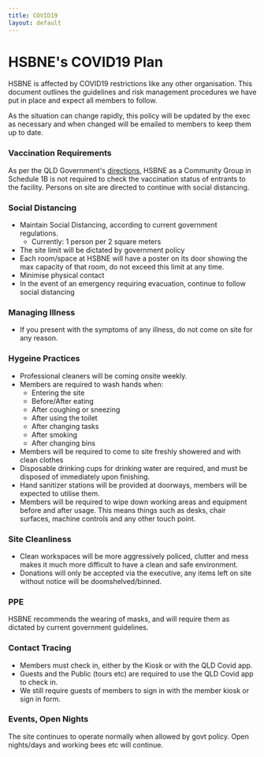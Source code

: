 ```yaml
---
title: COVID19
layout: default
---
```


# HSBNE's COVID19 Plan

HSBNE is affected by COVID19 restrictions like any other
organisation. This document outlines the guidelines and risk management procedures
we have put in place and expect all members to follow.

As the situation can change rapidly, this policy will be updated
by the exec as necessary and when changed will be emailed to members
to keep them up to date.
### Vaccination Requirements

As per the QLD Government's
[directions](https://www.health.qld.gov.au/system-governance/legislation/cho-public-health-directions-under-expanded-public-health-act-powers/public-health-and-social-measures-linked-to-vaccination-status-direction),
HSBNE as a Community Group in Schedule 1B is not required to check the vaccination status
of entrants to the facility. Persons on site are directed to continue
with social distancing.

### Social Distancing

* Maintain Social Distancing, according to current government regulations.
  * Currently: 1 person per 2 square meters
* The site limit will be dictated by government policy
* Each room/space at HSBNE will have a poster on its door showing the
max capacity of that room, do not exceed this limit at any time.
* Minimise physical contact
* In the event of an emergency requiring evacuation, continue to follow
social distancing

### Managing Illness

* If you present with the symptoms of any illness, do not come on
site for any reason.

### Hygeine Practices

* Professional cleaners will be coming onsite weekly.
* Members are required to wash hands when:
	* Entering the site
	* Before/After eating
	* After coughing or sneezing
	* After using the toilet
	* After changing tasks
	* After smoking
	* After changing bins
* Members will be required to come to site freshly showered and with clean
clothes
* Disposable drinking cups for drinking water are required, and must be disposed
of immediately upon finishing.
* Hand sanitizer stations will be provided at doorways, members will be expected
to utilise them.
* Members will be required to wipe down working areas and equipment before and
after usage. This means things such as desks, chair surfaces, machine controls and
any other touch point.

### Site Cleanliness

* Clean workspaces will be more aggressively policed, clutter and mess makes it
much more difficult to have a clean and safe environment.
* Donations will only be accepted via the executive, any items left on site without
notice will be doomshelved/binned.

### PPE

HSBNE recommends the wearing of masks, and will require them as dictated by
current government guidelines.

### Contact Tracing

* Members must check in, either by the Kiosk or with the QLD Covid app.
* Guests and the Public (tours etc) are required to use the QLD Covid app to check in.
* We still require guests of members to sign in with the member kiosk or sign in form.

### Events, Open Nights

The site continues to operate normally when allowed by govt policy. Open nights/days and
working bees etc will continue.
